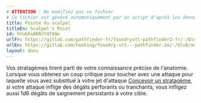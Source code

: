 ```yaml
---
# ATTENTION : Ne modifiez pas ce fichier
# Ce fichier est généré automatiquement par un script d'après les données du module Foundry VTT officiel et de sa traduction
title: Pointe du scalpel
titleEn: Scalpel's Point
id: hYu6XxARNJYdf8Qe
urlFr: https://gitlab.com/pathfinder-fr/foundryvtt-pathfinder2-fr/-/blob/master/data/feats/hYu6XxARNJYdf8Qe.htm
urlEn: https://gitlab.com/hooking/foundry-vtt---pathfinder-2e/-/blob/master/packs/data/feats.db/scalpel-s-point.json
layout: dons
---
```

Vos stratagèmes tirent parti de votre connaissance précise de l'anatomie. Lorsque vous obtenez un coup critique pour toucher avec une attaque pour laquelle vous avez substitué à votre jet d'attaque [Concevoir un stratagème](../actions/concevoir-un-stratagème.html), si votre attaque inflige des dégâts perforants ou tranchants, vous infligez aussi <a class="inline-roll roll" data-mode="roll" data-flavor="saignement persistant" data-formula="1d6" title="saignement persistant"><i class="fas fa-dice-d20"></i>1d6</a> dégâts de saignement persistants à votre cible.
